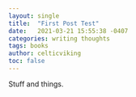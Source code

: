 ```yaml
---
layout: single
title:  "First Post Test"
date:   2021-03-21 15:55:38 -0407
categories: writing thoughts
tags: books
author: celticviking
toc: false
---
```


Stuff and things.